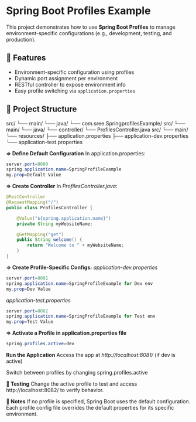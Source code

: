 # Spring Boot Profiles Example

This project demonstrates how to use **Spring Boot Profiles** to manage environment-specific configurations (e.g., development, testing, and production).

## 🚀 Features

- Environment-specific configuration using profiles
- Dynamic port assignment per environment
- RESTful controller to expose environment info
- Easy profile switching via `application.properties`

## 📁 Project Structure

src/ └── main/ └── java/ 
   └── com.sree.SpringprofilesExample/ 
src/ └── main/ └── java/ └── controller/
└── ProfilesController.java 
src/ └── main/└── resources/ 
├── application.properties 
├── application-dev.properties 
└── application-test.properties

**=> Define Default Configuration**
In application.properties:
```java
server.port=8080
spring.application.name=SpringProfileExample
my.prop=Default Value
```
**=> Create Controller**
In _ProfilesController.java_:
```java
@RestController
@RequestMapping("/")
public class ProfilesController {

    @Value("${spring.application.name}")
    private String myWebsiteName;

    @GetMapping("get")
    public String welcome() {
        return "Welcome to " + myWebsiteName;
    }
}
```
**=> Create Profile-Specific Configs:**
_application-dev.properties_
```java
server.port=8081
spring.application.name=SpringProfileExample for Dev env
my.prop=Dev Value
```
_application-test.properties_
```java
server.port=8082
spring.application.name=SpringProfileExample for Test env
my.prop=Test Value

```
**=> Activate a Profile in application.properties file**
```java
spring.profiles.active=dev
```
**Run the Application**
Access the app at _http://localhost:8081/_ (if dev is active)

Switch between profiles by changing spring.profiles.active

**🧪 Testing**
Change the active profile to test and access http://localhost:8082/ to verify behavior.

**📌 Notes**
If no profile is specified, Spring Boot uses the default configuration.
Each profile config file overrides the default properties for its specific environment.
